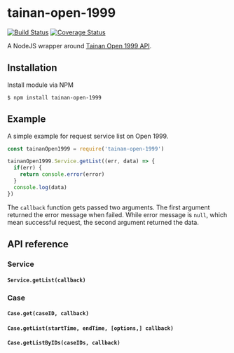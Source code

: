 # tainan-open-1999

[![Build Status](https://travis-ci.org/wonderchang/tainan-open-1999.svg?branch=master)](https://travis-ci.org/wonderchang/tainan-open-1999)
[![Coverage Status](https://coveralls.io/repos/github/wonderchang/tainan-open-1999/badge.svg?branch=master)](https://coveralls.io/github/wonderchang/tainan-open-1999?branch=master)

A NodeJS wrapper around [Tainan Open 1999 API](http://1999.tainan.gov.tw/OpenExplain.aspx).

## Installation

Install module via NPM

	$ npm install tainan-open-1999
	
## Example

A simple example for request service list on Open 1999.

```js
const tainanOpen1999 = require('tainan-open-1999')

tainanOpen1999.Service.getList((err, data) => {
  if(err) {
    return console.error(error)
  }
  console.log(data)
})
```

The `callback` function gets passed two arguments. The first argument returned the error message when failed. While error message is `null`, which mean successful request, the second argument returned the data.

## API reference

### Service

#### `Service.getList(callback)`

### Case

#### `Case.get(caseID, callback)`

#### `Case.getList(startTime, endTime, [options,] callback)`

#### `Case.getListByIDs(caseIDs, callback)`
